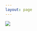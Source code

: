 ```yaml
---
layout: page
---
```


<div class="gallery-page">
  <img src="{{ site.photourl }}/photos/paint-y-6.jpg"/>
</div>